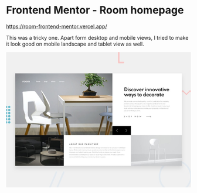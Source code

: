# Frontend Mentor - Room homepage

https://room-frontend-mentor.vercel.app/

This was a tricky one. Apart form desktop and mobile views, I tried to make it look good on mobile landscape and tablet view as well.

![Design preview for the Room homepage coding challenge](./design/desktop-preview.jpg)


